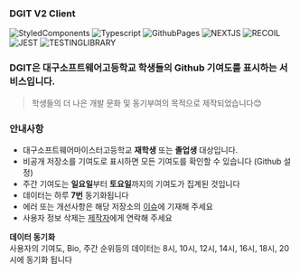 ### DGIT V2 Client
<span>
  <img alt="StyledComponents" src ="https://img.shields.io/badge/StyledComponents-DB7093.svg?&style=for-the-badge&logo=styled-components&logoColor=FFFFFF"/>
  <img alt="Typescript" src ="https://img.shields.io/badge/TYPESCRIPT-3178C6.svg?&style=for-the-badge&logo=TypeScript&logoColor=ffffff"/>
  <img alt="GithubPages" src ="https://img.shields.io/badge/Github Pages-222222.svg?&style=for-the-badge&logo=GitHub Pages&logoColor=ffffff"/>
  <img alt="NEXTJS" src ="https://img.shields.io/badge/NEXT JS-000000.svg?&style=for-the-badge&logo=Next.js&logoColor=FFFFFF"/>
  <img alt="RECOIL" src ="https://img.shields.io/badge/RECOIL-3578E5.svg?&style=for-the-badge&logo=React&logoColor=ffffff"/>
  <img alt="JEST" src ="https://img.shields.io/badge/JEST-C21325.svg?&style=for-the-badge&logo=Jest&logoColor=ffffff"/>
  <img alt="TESTINGLIBRARY" src ="https://img.shields.io/badge/TESTING-E33332.svg?&style=for-the-badge&logo=Testing Library&logoColor=ffffff"/>
</span>

### DGIT은 대구소프트웨어고등학교 학생들의  Github 기여도를 표시하는 서비스입니다.
> 학생들의 더 나은 개발 문화 및 동기부여의 목적으로 제작되었습니다😊

### 안내사항
- 대구소프트웨어마이스터고등학교 **재학생** 또는 **졸업생** 대상입니다.
- 비공개 저장소를 기여도로 표시하면 모든 기여도를 확인할 수 있습니다 (Github 설정) 
- 주간 기여도는 **일요일**부터 **토요일**까지의 기여도가 집계된 것입니다
- 데이터는 하루 **7번** 동기화됩니다
- 에러 또는 개선사항은 해당 저장소의 [이슈](https://github.com/Clzzi/DGIT_V2_Client/issues)에 기재해 주세요
- 사용자 정보 삭제는 [제작자](https://www.instagram.com/clzz._.i/)에게 연락해 주세요

**데이터 동기화**    
사용자의 기여도, Bio, 주간 순위등의 데이터는 8시, 10시, 12시, 14시, 16시, 18시, 20시에 동기화 됩니다
